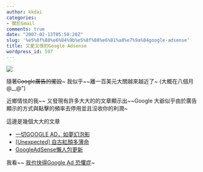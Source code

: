 ```yaml
---
author: kkdai
categories:
- 關於Gmail
comments: true
date: "2007-02-13T05:50:20Z"
slug: '%e5%8f%88%e6%84%9b%e5%8f%88%e6%81%a8%e7%9a%84google-adsense'
title: 又愛又恨的Google Adsense
wordpress_id: 597
---
```


[![](https://www.google.com/adsense/images/google_sm.gif)](https://www.google.com/adsense/home)

隨著~~Google廣告的擺設~~~ 我似乎~~離一百美元大關越來越近了~ (大概在八個月 @__@")

近鄉情怯的我~~ 又發現有許多大大的的文章顯示出~~Google 大爺似乎由於廣告顯示的方式與點擊的頻率去停用並且沒收你的利潤~

這邊是幾個大大的文章

  * [一切GOOGLE AD，如夢幻泡影 ](http://swalk.blogspot.com/2007/01/google-ad.html)
  * [[Unexpected] 自古紅顏多薄命](http://sdkfz251.blogspot.com/2007/02/unexpected.html)
  * [GoogleAdSense懶人包更新](http://chinabookie.blogspot.com/2007/02/googleadsense.html)

我看~~ [我也快得Google Ad 恐懼症](http://www.javaworld.com.tw/roller/page/ingramchen?entry=2007_1_15_FearAdsense)~
